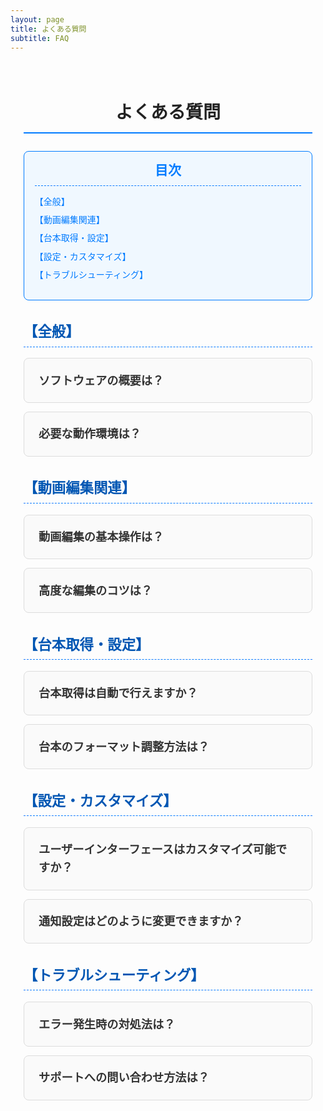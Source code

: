 ```yaml
---
layout: page
title: よくある質問
subtitle: FAQ
---
```


<style>
  /* Google Fonts の読み込み */
  @import url('https://fonts.googleapis.com/css2?family=Roboto:wght@400;500;700&display=swap');

  /* 全体の基本設定 */
  .page-content {
    font-family: 'Roboto', sans-serif;
    max-width: 900px;
    margin: 0 auto;
    padding: 1.5em;
    color: #333;
    line-height: 1.6;
  }
  /* セクション見出し */
  h2.section-title {
    text-align: center;
    font-size: 2em;
    margin-bottom: 1em;
    color: #222;
    border-bottom: 2px solid #007BFF;
    padding-bottom: 0.3em;
  }
  h3.category-title {
    font-size: 1.6em;
    color: #0056b3;
    margin-top: 1.5em;
    margin-bottom: 0.8em;
    padding-bottom: 0.2em;
    border-bottom: 1px dashed #007BFF;
  }
  /* 目次 (TOC) */
  .toc {
    background: #f0f8ff;
    border: 1px solid #007BFF;
    border-radius: 8px;
    padding: 1em 1.2em;
    margin-bottom: 2em;
  }
  .toc h3 {
    margin: 0;
    font-size: 1.5em;
    color: #007BFF;
    border-bottom: 1px dashed #007BFF;
    padding-bottom: 0.3em;
    text-align: center;
  }
  .toc ul {
    list-style: none;
    padding-left: 0;
    margin-top: 1em;
  }
  .toc li {
    margin: 0.5em 0;
  }
  .toc a {
    text-decoration: none;
    color: #007BFF;
    font-weight: 500;
    transition: color 0.3s ease;
  }
  .toc a:hover {
    color: #0056b3;
    text-decoration: underline;
  }
  /* FAQ アイテム (アコーディオン) */
  details.faq-item {
    border: 1px solid #ddd;
    border-radius: 8px;
    padding: 0.8em 1em;
    margin-bottom: 1em;
    background: #fafafa;
  }
  details.faq-item[open] {
    box-shadow: 0 2px 8px rgba(0,0,0,0.1);
  }
  summary.faq-question {
    font-size: 1.3em;
    font-weight: 700;
    cursor: pointer;
    outline: none;
    list-style: none;
    padding: 0.5em;
    transition: background-color 0.3s ease;
  }
  summary.faq-question:hover {
    background-color: #e6f0ff;
  }
  summary.faq-question::-webkit-details-marker {
    display: none;
  }
  .faq-answer {
    margin-top: 0.8em;
    padding-left: 1em;
    border-left: 3px solid #007BFF;
  }
</style>

<div class="page-content">
  <h2 class="section-title">よくある質問</h2>

  <!-- 目次 (TOC) では各カテゴリのみ表示 -->
  <div class="toc">
    <h3>目次</h3>
    <ul>
      <li><a href="#general">【全般】</a></li>
      <li><a href="#video">【動画編集関連】</a></li>
      <li><a href="#script">【台本取得・設定】</a></li>
      <li><a href="#custom">【設定・カスタマイズ】</a></li>
      <li><a href="#trouble">【トラブルシューティング】</a></li>
    </ul>
  </div>

  <!-- 【全般】 -->
  <h3 id="general" class="category-title">【全般】</h3>
  <details class="faq-item">
    <summary class="faq-question">ソフトウェアの概要は？</summary>
    <div class="faq-answer">
      <p>
        ゆっくりまとめプロセッサーは、動画編集の半自動化を実現するツールです。ゆっくりまとめ系の運営実績を活かし、台本・画像・スレッド情報を瞬時に取得して効率的な動画制作をサポートします。
      </p>
    </div>
  </details>
  <details class="faq-item">
    <summary class="faq-question">必要な動作環境は？</summary>
    <div class="faq-answer">
      <p>
        推奨環境は Windows 10 以上または macOS 10.15 以上です。最新のブラウザや動画編集ソフトがインストールされていることが望ましいです。
      </p>
    </div>
  </details>

  <!-- 【動画編集関連】 -->
  <h3 id="video" class="category-title">【動画編集関連】</h3>
  <details class="faq-item">
    <summary class="faq-question">動画編集の基本操作は？</summary>
    <div class="faq-answer">
      <p>
        動画のトリミング、結合、テキスト挿入などの基本操作は、直感的なUIで行えます。各操作はボタン操作により簡単に実行できます。
      </p>
    </div>
  </details>
  <details class="faq-item">
    <summary class="faq-question">高度な編集のコツは？</summary>
    <div class="faq-answer">
      <p>
        エフェクトの適用、色調補正、テンプレートの利用など、高度な編集には各種フィルターを活用すると、プロフェッショナルな仕上がりになります。
      </p>
    </div>
  </details>

  <!-- 【台本取得・設定】 -->
  <h3 id="script" class="category-title">【台本取得・設定】</h3>
  <details class="faq-item">
    <summary class="faq-question">台本取得は自動で行えますか？</summary>
    <div class="faq-answer">
      <p>
        はい、サイトやまとめ掲示板から台本を自動で取得し、動画編集に利用できる形式に整形します。取得先は設定でカスタマイズ可能です。
      </p>
    </div>
  </details>
  <details class="faq-item">
    <summary class="faq-question">台本のフォーマット調整方法は？</summary>
    <div class="faq-answer">
      <p>
        台本の不要部分の削除や改行・インデントの調整により、動画編集に最適なフォーマットに整えます。専用の設定画面から操作可能です。
      </p>
    </div>
  </details>

  <!-- 【設定・カスタマイズ】 -->
  <h3 id="custom" class="category-title">【設定・カスタマイズ】</h3>
  <details class="faq-item">
    <summary class="faq-question">ユーザーインターフェースはカスタマイズ可能ですか？</summary>
    <div class="faq-answer">
      <p>
        はい、配色、レイアウト、フォントサイズなど、各種要素は設定画面から自由にカスタマイズできます。
      </p>
    </div>
  </details>
  <details class="faq-item">
    <summary class="faq-question">通知設定はどのように変更できますか？</summary>
    <div class="faq-answer">
      <p>
        通知設定は、アプリ内の設定画面からメールやプッシュ通知など、各種オプションをオン／オフできます。
      </p>
    </div>
  </details>

  <!-- 【トラブルシューティング】 -->
  <h3 id="trouble" class="category-title">【トラブルシューティング】</h3>
  <details class="faq-item">
    <summary class="faq-question">エラー発生時の対処法は？</summary>
    <div class="faq-answer">
      <p>
        エラーメッセージに従い、システムの再起動や設定の見直しを行ってください。解決しない場合はサポートにご連絡ください。
      </p>
    </div>
  </details>
  <details class="faq-item">
    <summary class="faq-question">サポートへの問い合わせ方法は？</summary>
    <div class="faq-answer">
      <p>
        お問い合わせは、当サイトのお問い合わせフォームまたは直接メール（fujita.otm@gmail.com）にて受け付けています。
      </p>
    </div>
  </details>

</div>
